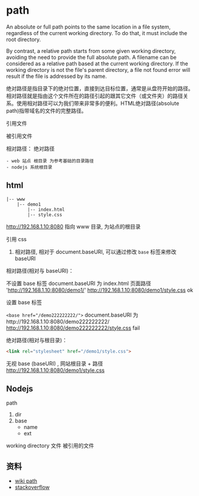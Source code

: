 # path

An absolute or full path points to the same location in a file system, regardless of the current working directory. To do that, it must include the root directory.

By contrast, a relative path starts from some given working directory, avoiding the need to provide the full absolute path. A filename can be considered as a relative path based at the current working directory. If the working directory is not the file's parent directory, a file not found error will result if the file is addressed by its name.

绝对路径是指目录下的绝对位置，直接到达目标位置，通常是从盘符开始的路径。
相对路径就是指由这个文件所在的路径引起的跟其它文件（或文件夹）的路径关系。使用相对路径可以为我们带来非常多的便利。HTML绝对路径(absolute path)指带域名的文件的完整路径。

引用文件

被引用文件



相对路径：
绝对路径

    - web 站点 根目录 为参考基础的目录路径
    - nodejs 系统根目录

## html

```text
|-- www
    |-- demo1
        |-- index.html
        |-- style.css
```

http://192.168.1.10:8080 指向 www 目录, 为站点的根目录

引用 css

1. 相对路径, 相对于 document.baseURI, 可以通过修改 `base` 标签来修改 baseURI



相对路径(相对与 baseURI)：


不设置 base 标签
document.baseURI 为 index.html 页面路径 'http://192.168.1.10:8080/demo1/'
http://192.168.1.10:8080/demo1/style.css  ok

设置 base 标签

`<base href="/demo222222222/">`
document.baseURI 为http://192.168.1.10:8080/demo222222222/
http://192.168.1.10:8080/demo222222222/style.css fail



绝对路径(相对与根目录)：
```html
<link rel="stylesheet" href="/demo1/style.css">
```
无视 base (baseURI) , 网站根目录 + 路径
http://192.168.1.10:8080/demo1/style.css 


## Nodejs

path
1. dir
2. base
    - name
    - ext

working directory
文件
被引用的文件

## 资料

- [wiki path](https://en.wikipedia.org/wiki/Path_(computing)#Absolute_and_relative_paths)
- [stackoverflow](https://stackoverflow.com/questions/8131344/what-is-the-difference-between-dirname-and-in-node-js)

